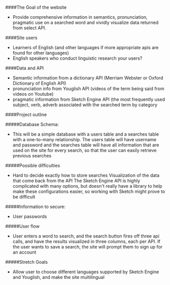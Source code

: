 ####The Goal of the website
- Provide comprehensive information in semantics, pronunciation, pragmatic use on a searched word and vividly visualize data returned from select API. 

####Site users
- Learners of English (and other languages if more appropriate apis are found for other languages)
- English speakers who conduct linguistic research
your users?

####Data and API
	
- Semantic information from a dictionary API (Merriam Webster or Oxford Dictionary of English API)
- pronunciation info from Youglish API (videos of the term being said from videos on Youtube)
- pragmatic information from Sketch Engine API (the most frequently used subject, verb, adverb associated with the searched term by category


####Project outline

	
#####Database Schema: 
- This will be a simple database with a users table and a searches table with a one-to-many relationship. The users table will have username and password and the searches table will have all information that are used on the site for every search, so that the user can easily retrieve previous searches 

#####Possible difficulties
- Hard to decide exactly how to store searches
Visualization of the data that come back from the API
The Sketch Engine API is highly complicated with many options, but doesn't really have a library to help make these configurations easier, so working with Sketch might prove to be difficult
	
#####Information to secure:
- User passwords


#####User flow
- User enters a word to search, and the search button fires off three api calls, and have the results visualized in three columns, each per API. If the user wants to save a search, the site will prompt them to sign up for an account
		
#####Stretch Goals
- Allow user to choose different languages supported by Sketch Engine and Youglish, and make the site multilingual